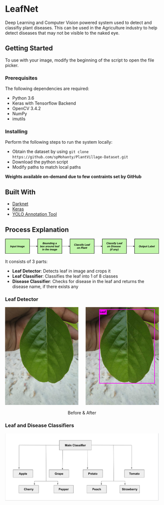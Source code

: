 # LeafNet
Deep Learning and Computer Vision powered system used to detect and classifiy plant diseases. This can be used in the Agriculture industry to help detect diseases that may not be visible to the naked eye.
## Getting Started
To use with your image, modify the beginning of the script to open the file picker.
### Prerequisites
The following dependencies are required:
* Python 3.6
* Keras with Tensorflow Backend
* OpenCV 3.4.2
* NumPy
* imutils
### Installing
Perform the following steps to run the system locally:
* Obtain the dataset by using `git clone https://github.com/spMohanty/PlantVillage-Dataset.git`
* Download the python script
* Modify paths to match local paths

**Weights available on-demand due to few contraints set by GitHub**

## Built With
* <a href="https://github.com/AlexeyAB/darknet">Darknet</a>
* <a href="https://keras.io/">Keras</a>
* <a href="https://github.com/ManivannanMurugavel/YOLO-Annotation-Tool">YOLO Annotation Tool</a>

## Process Explanation
<img src="https://raw.githubusercontent.com/AravindhanV/images1/master/block_diagram.png?token=AHSQE2SEFF5BNU5BMMLFRUS5IWBI4">

It consists of 3 parts:
- **Leaf Detector**: Detects leaf in image and crops it
- **Leaf Classifier**: Classifies the leaf into 1 of 8 classes
- **Disease Classifier**: Checks for disease in the leaf and returns the disease name, if there exists any

### Leaf Detector
<p align="Center">
  <img width=240 height=320 src="https://raw.githubusercontent.com/AravindhanV/images1/master/leaf_before_yolo.jpeg?token=AHSQE2W2CIAQUOTK6QKKIBK5IWBKG">
  &nbsp&nbsp&nbsp&nbsp
   <img width=240 height=320 src="https://raw.githubusercontent.com/AravindhanV/images1/master/leaf_after_yolo.jpeg?token=AHSQE2W4CPCBPMWXW5LRVB25IWBLO">
</p>
<p align="center">Before & After</p>

### Leaf and Disease Classifiers
<p align="Center">
  <img src="https://raw.githubusercontent.com/AravindhanV/images1/master/Flow%20diagram.png?token=AHSQE2RUQJPS3US37AFGX4K5IWBHY">
</p>
